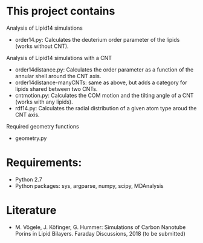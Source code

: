 # This project contains

Analysis of Lipid14 simulations
 - order14.py: Calculates the deuterium order parameter of the lipids (works without CNT).

Analysis of Lipid14 simulations with a CNT
 - order14distance.py: Calculates the order parameter as a function of the annular shell around the CNT axis.
 - order14distance-manyCNTs: same as above, but adds a category for lipids shared between two CNTs.
 - cntmotion.py: Calculates the COM motion and the tilting angle of a CNT (works with any lipids).
 - rdf14.py: Calculates the radial distribution of a given atom type aroud the CNT axis.

Required geometry functions
 - geometry.py

#  Requirements: 
 - Python 2.7
 - Python packages: sys, argparse, numpy, scipy, MDAnalysis

# Literature
 - M. Vögele, J. Köfinger, G. Hummer: 
   Simulations of Carbon Nanotube Porins in Lipid Bilayers.
   Faraday Discussions, 2018 (to be submitted)